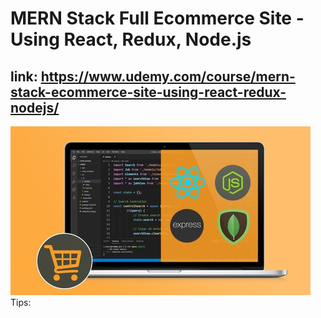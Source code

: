 
# MERN Stack Full Ecommerce Site - Using React, Redux, Node.js 
## link: https://www.udemy.com/course/mern-stack-ecommerce-site-using-react-redux-nodejs/

<img src="folder.jpg"/>

<br/>
Tips:

